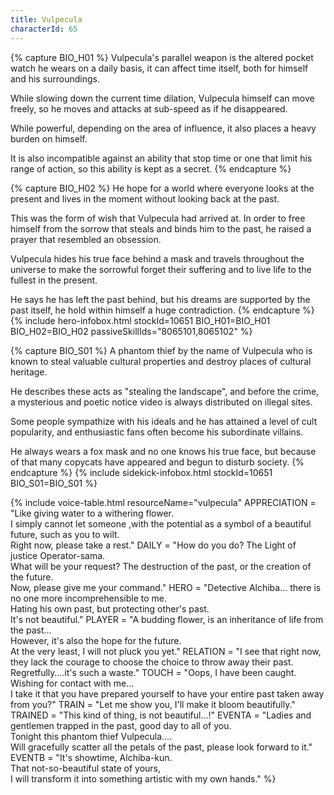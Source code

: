 ```yaml
---
title: Vulpecula
characterId: 65
---
```


{% capture BIO_H01 %}
Vulpecula's parallel weapon is the altered pocket watch he wears on a daily basis, it can affect time itself, both for himself and his surroundings.

While slowing down the current time dilation, Vulpecula himself can move freely, so he moves and attacks at sub-speed as if he disappeared.

While powerful, depending on the area of influence, it also places a heavy burden on himself.

It is also incompatible against an ability that stop time or one that limit his range of action, so this ability is kept as a secret.
{% endcapture %}

{% capture BIO_H02 %}
He hope for a world where everyone looks at the present and lives in the moment without looking back at the past.

This was the form of wish that Vulpecula had arrived at. In order to free himself from the sorrow that steals and binds him to the past, he raised a prayer that resembled an obsession.

Vulpecula hides his true face behind a mask and travels throughout the universe to make the sorrowful forget their suffering and to live life to the fullest in the present.

He says he has left the past behind, but his dreams are supported by the past itself, he hold within himself a huge contradiction.
{% endcapture %}
{% include hero-infobox.html stockId=10651 BIO_H01=BIO_H01 BIO_H02=BIO_H02 passiveSkillIds="8065101,8065102" %}

{% capture BIO_S01 %}
A phantom thief by the name of Vulpecula who is known to steal valuable cultural properties and destroy places of cultural heritage. 

He describes these acts as "stealing the landscape", and before the crime, a mysterious and poetic notice video is always distributed on illegal sites.

Some people sympathize with his ideals and he has attained a level of cult popularity, and enthusiastic fans often become his subordinate villains.

He always wears a fox mask and no one knows his true face, but because of that many copycats have appeared and begun to disturb society.
{% endcapture %}
{% include sidekick-infobox.html stockId=10651 BIO_S01=BIO_S01 %}

{% include voice-table.html resourceName="vulpecula"
APPRECIATION = "Like giving water to a withering flower.<br>I simply cannot let someone ,with the potential as a symbol of a beautiful future, such as you to wilt.<br>Right now, please take a rest."
DAILY = "How do you do? The Light of justice Operator-sama.<br>What will be your request? The destruction of the past, or the creation of the future.<br>Now, please give me your command."
HERO = "Detective Alchiba... there is no one more incomprehensible to me.<br>Hating his own past, but protecting other's past.<br>It's not beautiful."
PLAYER = "A budding flower, is an inheritance of life from the past…<br>However, it's also the hope for the future.<br>At the very least, I will not pluck you yet."
RELATION = "I see that right now, they lack the courage to choose the choice to throw away their past.<br>Regretfully….it's such a waste."
TOUCH = "Oops, I have been caught.<br>Wishing for contact with me…<br>I take it that you have prepared yourself to have your entire past taken away from you?"
TRAIN = "Let me show you, I'll make it bloom beautifully."
TRAINED = "This kind of thing, is not beautiful…!"
EVENTA = "Ladies and gentlemen trapped in the past, good day to all of you.<br>Tonight this phantom thief Vulpecula….<br>Will gracefully scatter all the petals of the past, please look forward to it."
EVENTB = "It's showtime, Alchiba-kun.<br>That not-so-beautiful state of yours,<br>I will transform it into something artistic with my own hands."
%}
